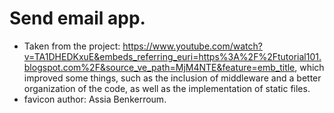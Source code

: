 # Send email app.

- Taken from the project: https://www.youtube.com/watch?v=TA1DHEDKxuE&embeds_referring_euri=https%3A%2F%2Ftutorial101.blogspot.com%2F&source_ve_path=MjM4NTE&feature=emb_title, which improved some things, such as the inclusion of middleware and a better organization of the code, as well as the implementation of static files.
- favicon author: Assia Benkerroum. 
